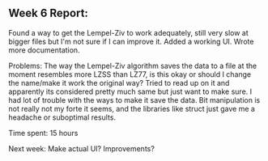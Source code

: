 ## Week 6 Report:

Found a way to get the Lempel-Ziv to work adequately, still very slow at bigger files but I'm not sure if I can improve it. Added a working UI. Wrote more documentation. 

Problems: The way the Lempel-Ziv algorithm saves the data to a file at the moment resembles more LZSS than LZ77, is this okay or should I change the name/make it work the original way? Tried to read up on it and apparently its considered pretty much same but just want to make sure. I had lot of trouble with the ways to make it save the data. Bit manipulation is not really not my forte it seems, and the libraries like struct just gave me a headache or suboptimal results.

Time spent: 15 hours

Next week: Make actual UI? Improvements?
